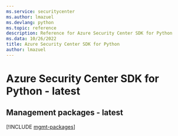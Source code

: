 ```yaml
---
ms.service: securitycenter
ms.author: lmazuel
ms.devlang: python
ms.topic: reference
description: Reference for Azure Security Center SDK for Python
ms.data: 10/26/2022
title: Azure Security Center SDK for Python
author: lmazuel
---
```

# Azure Security Center SDK for Python - latest

## Management packages - latest
[!INCLUDE [mgmt-packages](security-center-mgmt-index.md)]